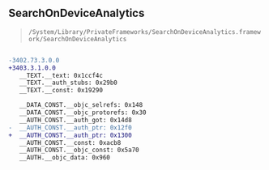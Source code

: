 ## SearchOnDeviceAnalytics

> `/System/Library/PrivateFrameworks/SearchOnDeviceAnalytics.framework/SearchOnDeviceAnalytics`

```diff

-3402.73.3.0.0
+3403.3.1.0.0
   __TEXT.__text: 0x1ccf4c
   __TEXT.__auth_stubs: 0x29b0
   __TEXT.__const: 0x19290

   __DATA_CONST.__objc_selrefs: 0x148
   __DATA_CONST.__objc_protorefs: 0x30
   __AUTH_CONST.__auth_got: 0x14d8
-  __AUTH_CONST.__auth_ptr: 0x12f0
+  __AUTH_CONST.__auth_ptr: 0x1300
   __AUTH_CONST.__const: 0xacb8
   __AUTH_CONST.__objc_const: 0x5a70
   __AUTH.__objc_data: 0x960

```
